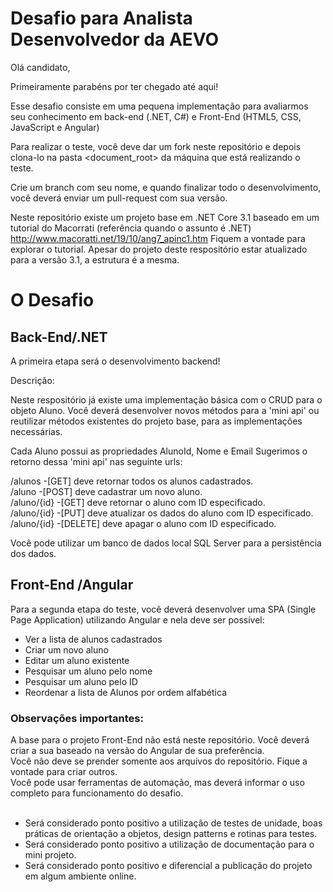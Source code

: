 # Desafio para Analista Desenvolvedor da AEVO

Olá candidato,

Primeiramente parabéns por ter chegado até aqui! 

Esse desafio consiste em uma pequena implementação para avaliarmos seu conhecimento em back-end (.NET, C#) e Front-End (HTML5, CSS, JavaScript e Angular)

Para realizar o teste, você deve dar um fork neste repositório e depois clona-lo na pasta <document_root> da máquina que está realizando o teste.

Crie um branch com seu nome, e quando finalizar todo o desenvolvimento, você deverá enviar um pull-request com sua versão.

Neste repositório existe um projeto base em .NET Core 3.1 baseado em um tutorial do Macorrati (referência quando o assunto é .NET) http://www.macoratti.net/19/10/ang7_apinc1.htm 
Fiquem a vontade para explorar o tutorial. Apesar do projeto deste respositório estar atualizado para a versão 3.1, a estrutura é a mesma.

# O Desafio
## Back-End/.NET
A primeira etapa será o desenvolvimento backend!

Descrição:

Neste respositório já existe uma implementação básica com o CRUD para o objeto Aluno.
Você deverá desenvolver novos métodos para a 'mini api' ou reutilizar métodos existentes do projeto base, para as implementações necessárias.

Cada Aluno possui as propriedades AlunoId, Nome e Email
Sugerimos o retorno dessa 'mini api' nas seguinte urls:

/alunos      -[GET] deve retornar todos os alunos cadastrados.<br>
/aluno       -[POST] deve cadastrar um novo aluno. <br>
/aluno/{id}  -[GET] deve retornar o aluno com ID especificado. <br>
/aluno/{id}  -[PUT] deve atualizar os dados do aluno com ID especificado. <br>
/aluno/{id}  -[DELETE] deve apagar o aluno com ID especificado. <br>

Você pode utilizar um banco de dados local SQL Server para a persistência dos dados.

## Front-End /Angular
Para a segunda etapa do teste, você deverá desenvolver uma SPA (Single Page Application) utilizando Angular e nela deve ser possível:

- Ver a lista de alunos cadastrados
- Criar um novo aluno
- Editar um aluno existente
- Pesquisar um aluno pelo nome
- Pesquisar um aluno pelo ID
- Reordenar a lista de Alunos por ordem alfabética


### Observações importantes:
A base para o projeto Front-End não está neste repositório. Você deverá criar a sua baseado na versão do Angular de sua preferência.<br>
Você não deve se prender somente aos arquivos do repositório. Fique a vontade para criar outros.<br>
Você pode usar ferramentas de automação, mas deverá informar o uso completo para funcionamento do desafio.<br><br>

- Será considerado ponto positivo a utilização de testes de unidade, boas práticas de orientação a objetos, design patterns e rotinas para testes.<br>
- Será considerado ponto positivo a utilização de documentação para o mini projeto.<br>
- Será considerado ponto positivo e diferencial a publicação do projeto em algum ambiente online.<br>




